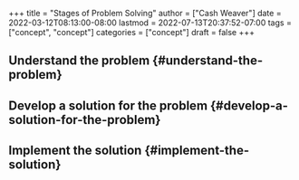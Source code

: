 +++
title = "Stages of Problem Solving"
author = ["Cash Weaver"]
date = 2022-03-12T08:13:00-08:00
lastmod = 2022-07-13T20:37:52-07:00
tags = ["concept", "concept"]
categories = ["concept"]
draft = false
+++

## Understand the problem {#understand-the-problem}


## Develop a solution for the problem {#develop-a-solution-for-the-problem}


## Implement the solution {#implement-the-solution}
